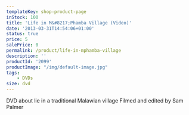 ```yaml
---
templateKey: shop-product-page
inStock: 100
title: 'Life in M&#8217;Phamba Village (Video)'
date: '2013-03-31T14:54:06+01:00'
status: true
price: 5
salePrice: 0
permalink: /product/life-in-mphamba-village
description: ''
productId: '2099'
productImage: "/img/default-image.jpg"
tags:
    - DVDs
size: dvd
---
```

DVD about lie in a traditional Malawian village Filmed and edited by Sam Palmer